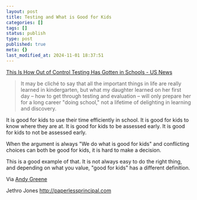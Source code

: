 ```yaml
---
layout: post
title: Testing and What is Good for Kids
categories: []
tags: []
status: publish
type: post
published: true
meta: {}
last_modified_at: 2024-11-01 18:37:51
---
```


[This Is How Out of Control Testing Has Gotten in Schools - US News](http://www.usnews.com/opinion/knowledge-bank/2015/09/28/this-is-how-out-of-control-testing-has-gotten-in-schools)


>It may be cliché to say that all the important things in life are really learned in kindergarten, but what my daughter learned on her first day – how to get through testing and evaluation – will only prepare her for a long career "doing school," not a lifetime of delighting in learning and discovery.



It is good for kids to use their time efficiently in school. It is good for kids to know where they are at. It is good for kids to be assessed early. It is good for kids to not be assessed early.


When the argument is always "We do what is good for kids" and conflicting choices can both be good for kids, it is hard to make a decision.


This is a good example of that. It is not always easy to do the right thing, and depending on what you value, "good for kids" has a different definition.


Via 
[Andy Greene](https://mobile.twitter.com/andyrgreene/status/648512809941237760)


Jethro Jones
http://paperlessprincipal.com
